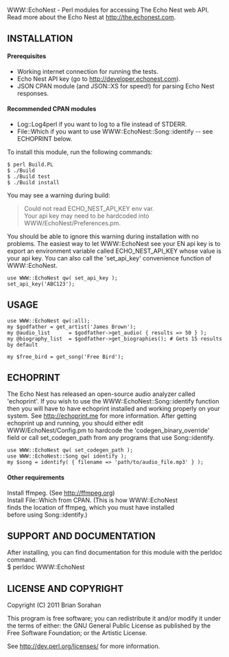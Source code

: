 WWW::EchoNest - Perl modules for accessing The Echo Nest web API. Read more about the Echo Nest at http://the.echonest.com.

INSTALLATION
--------------------

#### Prerequisites
 - Working internet connection for running the tests.  
 - Echo Nest API key (go to http://developer.echonest.com).
 - JSON CPAN module (and JSON::XS for speed!) for parsing Echo Nest responses.  

#### Recommended CPAN modules
 - Log::Log4perl if you want to log to a file instead of STDERR.  
 - File::Which if you want to use WWW::EchoNest::Song::identify -- see ECHOPRINT below.  

To install this module, run the following commands:

    $ perl Build.PL  
    $ ./Build  
    $ ./Build test  
    $ ./Build install  

You may see a warning during build:

> Could not read ECHO_NEST_API_KEY env var.  
> Your api key may need to be hardcoded into WWW/EchoNest/Preferences.pm.  

You should be able to ignore this warning during installation with no problems.
The easiest way to let WWW::EchoNest see your EN api key is to
export an environment variable called ECHO_NEST_API_KEY whose value is your api key.
You can also call the 'set_api_key' convenience function of WWW::EchoNest.

    use WWW::EchoNest qw( set_api_key );
    set_api_key('ABC123');

USAGE
--------------------

    use WWW::EchoNest qw(:all);
    my $godfather = get_artist('James Brown');
    my @audio_list      = $godfather->get_audio( { results => 50 } );
    my @biography_list  = $godfather->get_biographies(); # Gets 15 results by default
    
    my $free_bird = get_song('Free Bird');

ECHOPRINT
--------------------

The Echo Nest has released an open-source audio analyzer called 'echoprint'.
If you wish to use the WWW::EchoNest::Song::identify function then you will have to have echoprint installed and working properly on your system.
See http://echoprint.me for more information.
After getting echoprint up and running, you should either edit WWW/EchoNest/Config.pm to hardcode the 'codegen_binary_override' field or call set_codegen_path from any programs that use Song::identify.  

    use WWW::EchoNest qw( set_codegen_path );
    use WWW::EchoNest::Song qw( identify );
    my $song = identify( { filename => 'path/to/audio_file.mp3' } );

#### Other requirements

Install ffmpeg. (See http://ffmpeg.org)  
Install File::Which from CPAN. (This is how WWW::EchoNest  
finds the location of ffmpeg, which you must have installed  
before using Song::identify.)

SUPPORT AND DOCUMENTATION
--------------------

After installing, you can find documentation for this module with the perldoc command.  
$ perldoc WWW::EchoNest

LICENSE AND COPYRIGHT
--------------------

Copyright (C) 2011 Brian Sorahan

This program is free software; you can redistribute it and/or modify it
under the terms of either: the GNU General Public License as published
by the Free Software Foundation; or the Artistic License.

See http://dev.perl.org/licenses/ for more information.
